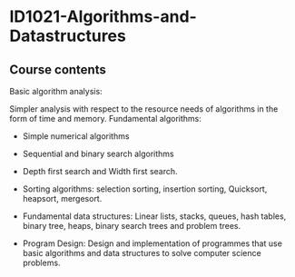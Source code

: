 # ID1021-Algorithms-and-Datastructures
## Course contents
Basic algorithm analysis:

Simpler analysis with respect to the resource needs of algorithms in the form of time and memory.
Fundamental algorithms:

* Simple numerical algorithms
* Sequential and binary search algorithms
* Depth first search and Width first search.
* Sorting algorithms: selection sorting, insertion sorting, Quicksort, heapsort, mergesort.
* Fundamental data structures:
Linear lists, stacks, queues, hash tables, binary tree, heaps, binary search trees and problem trees.

* Program Design:
Design and implementation of programmes that use basic algorithms and data structures to solve computer science problems.

